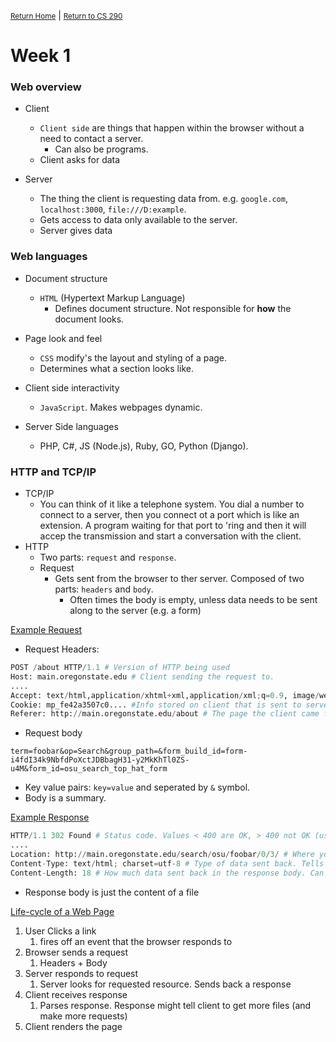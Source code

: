 <small>[Return Home](../../README.md)</small> | <small>[Return to CS 290](index.md)</small>

# Week 1

### Web overview

* Client
  * `Client side` are things that happen within the browser without a need to contact a server. 
    * Can also be programs. 
  * Client asks for data

* Server
  * The thing the client is requesting data from. e.g. `google.com`, `localhost:3000`, `file:///D:example`. 
  * Gets access to data only available to the server.
  * Server gives data

### Web languages
  * Document structure
    * `HTML` (Hypertext Markup Language)
      * Defines document structure. Not responsible for **how** the document looks. 

* Page look and feel
  * `CSS` modify's the layout and styling of a page. 
  * Determines what a section looks like. 

* Client side interactivity
  * `JavaScript`. Makes webpages dynamic.

* Server Side languages
  * PHP, C#, JS (Node.js), Ruby, GO, Python (Django). 

### HTTP and TCP/IP

* TCP/IP
  * You can think of it like a telephone system. You dial a number to connect to a server, then you connect ot a port which is like an extension. A program waiting for that port to 'ring and then it will accep the transmission and start a conversation with the client. 
* HTTP
  * Two parts: `request` and `response`. 
  * Request
    * Gets sent from the browser to ther server. Composed of two parts: `headers` and `body`. 
      * Often times the body is empty, unless data needs to be sent along to the server (e.g. a form)

<u>Example Request</u>
* Request Headers:
```python
POST /about HTTP/1.1 # Version of HTTP being used
Host: main.oregonstate.edu # Client sending the request to.
....
Accept: text/html,application/xhtml+xml,application/xml;q=0.9, image/webp,*/*;q=0.8 # Type of file the client is OK getting back from server. Ordered in preference. */* indicates any file will work. 
Cookie: mp_fe42a3507c0.... #Info stored on client that is sent to server with every request. Keeps track of which clients are which by ther server. 
Referer: http://main.oregonstate.edu/about # The page the client came from. Can be fooled (so server shouldn't use it for important things)
```

* Request body
```
term=foobar&op=Search&group_path=&form_build_id=form-i4fdI34k9NbfdPoXctJDBbagH31-y2MkKhTl0ZS-u4M&form_id=osu_search_top_hat_form
```
* Key value pairs: `key=value` and seperated by `&` symbol. 
* Body is a summary. 

<u>Example Response</u>

```python
HTTP/1.1 302 Found # Status code. Values < 400 are OK, > 400 not OK (usually) 
....
Location: http://main.oregonstate.edu/search/osu/foobar/0/3/ # Where you end up after the server does its thing. Tells browser what to display in address bar.
Content-Type: text/html; charset=utf-8 # Type of data sent back. Tells browser if it has to parse HTML, display image or text.
Content-Length: 18 # How much data sent back in the response body. Can help with debugging since you can see how much data was expected vs. received
```
* Response body is just the content of a file

<u>Life-cycle of a Web Page</u>
1. User Clicks a link
   1. fires off an event that the browser responds to
2. Browser sends a request
   1. Headers + Body
3. Server responds to request
   1. Server looks for requested resource. Sends back a response
4. Client receives response
   1. Parses response. Response might tell client to get more files (and make more requests)
5. Client renders the page
